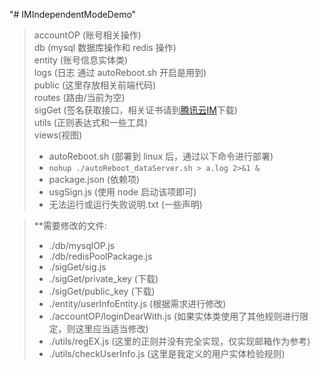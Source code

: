 "# IMIndependentModeDemo" 
>accountOP (账号相关操作)<br/>
db (mysql 数据库操作和 redis 操作)<br/>
entity (账号信息实体类)<br/>
logs (日志 通过 autoReboot.sh 开启是用到)<br/>
public (这里存放相关前端代码)<br/>
routes (路由/当前为空)<br/>
sigGet (签名获取接口，相关证书请到[腾讯云IM](https://console.qcloud.com/avc)下载)<br/>
utils (正则表达式和一些工具)<br/>
views(视图)<br/>
> - autoReboot.sh (部署到 linux 后，通过以下命令进行部署)
> - ```nohup ./autoReboot_dataServer.sh > a.log 2>&1 &```
> - package.json (依赖项)
> - usgSign.js (使用 node 启动该项即可)
> - 无法运行或运行失败说明.txt (一些声明)

> **需要修改的文件:
> - ./db/mysqlOP.js
> - ./db/redisPoolPackage.js
> - ./sigGet/sig.js
> - ./sigGet/private_key (下载)
> - ./sigGet/public_key (下载)
> - ./entity/userInfoEntity.js (根据需求进行修改)
> - ./accountOP/loginDearWith.js (如果实体类使用了其他规则进行限定，则这里应当适当修改)
> - ./utils/regEX.js (这里的正则并没有完全实现，仅实现邮箱作为参考)
> - ./utils/checkUserInfo.js (这里是我定义的用户实体检验规则)